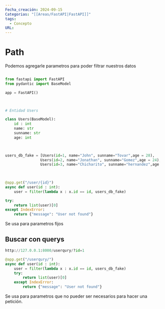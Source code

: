 ```yaml
---
Fecha_creación: 2024-09-15
Categorias: "[[Areas/FastAPI|FastAPI]]"
tags:
  - Concepto
URL:
---
```




# Path 

Podemos agregarle parametros para poder filtrar nuestros datos

```python

from fastapi import FastAPI
from pydantic import BaseModel

app = FastAPI()

  

# Entidad Users

class Users(BaseModel):
	id : int
	name: str
	sunname: str
	age: int

  

users_db_fake = [Users(id=1, name="John", sunname="Tovar",age = 28),
				Users(id=2, name="Jonathan", sunname="Gomez",age = 24),
				Users(id=3, name="Chicharito", sunname="hernandez",age = 36)]

  
  
@app.get("/user/{id}")
async def user(id : int):
	user = filter(lambda x : x.id == id, users_db_fake)

try:
	return list(user)[0]
except IndexError:
	return {"message": "User not found"}
```
Se usa para parametros fijos 
## Buscar con querys

```python
http://127.0.0.1:8000/userqury/?id=1

@app.get("/userqury/")
async def user(id : int):
	user = filter(lambda x : x.id == id, users_db_fake)
	try:
		return list(user)[0]
	except IndexError:
		return {"message": "User not found"}

```

Se usa para parametros que no pueder ser necesarios para hacer una petición.
